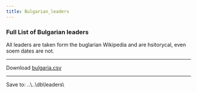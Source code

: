 ```yaml
---
title: Bulgarian_leaders
---
```

 ### Full List of Bulgarian leaders

All leaders are taken form the buglarian Wikipedia and are hsitorycal, even soem dates are not.

* * *

Download [bulgaria.csv](http://ifile.it/3jwcl6s)

* * *

Save to: ..\\..\\db\\leaders\\